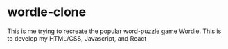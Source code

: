 # wordle-clone
This is me trying to recreate the popular word-puzzle game Wordle.
This is to develop my HTML/CSS, Javascript, and React 